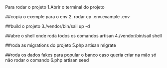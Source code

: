 Para rodar o projeto 
1.Abrir o terminal do projeto 

##copia o exemple para o env
2. rodar cp .env.example .env

##build o projeto
3./vendor/bin/sail up -d

##abre o shell onde roda todos os comandos artisan 
4./vendor/bin/sail shell

##roda as migrations do projeto
5.php artisan migrate

##roda os dados fakes para popular o banco caso queria criar na mão só não rodar o comando
6.php artisan seed
